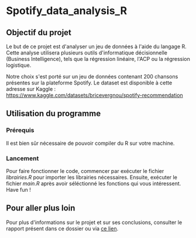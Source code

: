 # Spotify_data_analysis_R

## Objectif du projet

Le but de ce projet est d'analyser un jeu de données à l'aide du langage R. Cette analyse utilisera plusieurs outils d'informatique décisionnelle (Business Intelligence), tels que la régression linéaire, l'ACP ou la régression logistique.

Notre choix s'est porté sur un jeu de données contenant 200 chansons présentes sur la plateforme Spotify. Le dataset est disponible à cette adresse sur Kaggle : https://www.kaggle.com/datasets/bricevergnou/spotify-recommendation

## Utilisation du programme
### Prérequis
Il est bien sûr nécessaire de pouvoir compiler du R sur votre machine.

### Lancement
Pour faire fonctionner le code, commencer par exécuter le fichier <i>librairies.R</i> pour importer les librairies nécessaires. Ensuite, exécuter le fichier <i>main.R</i> après avoir séléctionné les fonctions qui vous intéressent. Have fun !

## Pour aller plus loin

Pour plus d'informations sur le projet et sur ses conclusions, consulter le rapport présent dans ce dossier ou via <a href="./Report.md">ce lien</a>.

